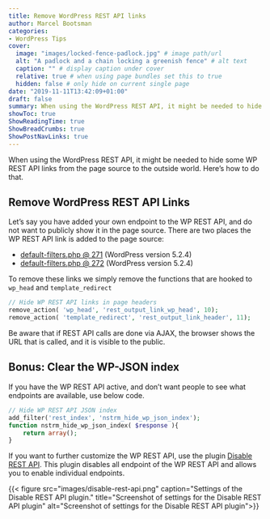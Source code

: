 ```yaml
---
title: Remove WordPress REST API links
author: Marcel Bootsman
categories:
- WordPress Tips
cover: 
  image: "images/locked-fence-padlock.jpg" # image path/url
  alt: "A padlock and a chain locking a greenish fence" # alt text
  caption: "" # display caption under cover
  relative: true # when using page bundles set this to true
  hidden: false # only hide on current single page
date: "2019-11-11T13:42:09+01:00"
draft: false
summary: When using the WordPress REST API, it might be needed to hide some WP REST API links from the page source to the outside world. Here's how to do that.
showToc: true
ShowReadingTime: true
ShowBreadCrumbs: true
ShowPostNavLinks: true
---
```

When using the WordPress REST API, it might be needed to hide some WP REST API links from the page source to the outside world. Here’s how to do that.

Remove WordPress REST API Links
-------------------------------

Let’s say you have added your own endpoint to the WP REST API, and do not want to publicly show it in the page source. There are two places the WP REST API link is added to the page source:

- [default-filters.php @ 271](https://core.trac.wordpress.org/browser/tags/5.2/src/wp-includes/default-filters.php#L271) (WordPress version 5.2.4)
- [default-filters.php @ 272](https://core.trac.wordpress.org/browser/tags/5.2/src/wp-includes/default-filters.php#L272) (WordPress version 5.2.4)

To remove these links we simply remove the functions that are hooked to `wp_head` and `template_redirect`

```php
// Hide WP REST API links in page headers
remove_action( 'wp_head', 'rest_output_link_wp_head', 10);
remove_action( 'template_redirect', 'rest_output_link_header', 11);
```

Be aware that if REST API calls are done via AJAX, the browser shows the URL that is called, and it is visible to the public.

Bonus: Clear the WP-JSON index
------------------------------

If you have the WP REST API active, and don’t want people to see what endpoints are available, use below code.

```php
// Hide WP REST API JSON index
add_filter('rest_index', 'nstrm_hide_wp_json_index');
function nstrm_hide_wp_json_index( $response ){
	return array();
}
```

If you want to further customize the WP REST API, use the plugin [Disable REST API](https://wordpress.org/plugins/disable-json-api/). This plugin disables all endpoint of the WP REST API and allows you to enable individual endpoints.

{{< figure src="images/disable-rest-api.png" caption="Settings of the Disable REST API plugin." title="Screenshot of settings for the Disable REST API plugin" alt="Screenshot of settings for the Disable REST API plugin">}}
